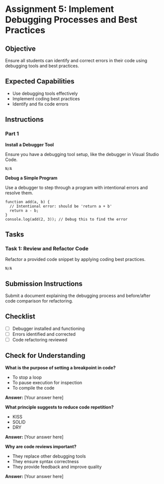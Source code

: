 # Assignment 5: Implement Debugging Processes and Best Practices

## Objective

Ensure all students can identify and correct errors in their code using debugging tools and best practices.

## Expected Capabilities

- Use debugging tools effectively
- Implement coding best practices
- Identify and fix code errors

## Instructions

### Part 1

**Install a Debugger Tool**

Ensure you have a debugging tool setup, like the debugger in Visual Studio Code.

```
N/A
```

**Debug a Simple Program**

Use a debugger to step through a program with intentional errors and resolve them.

```
function add(a, b) {
  // Intentional error: should be 'return a + b'
  return a - b;
}
console.log(add(2, 3)); // Debug this to find the error

```

## Tasks

### Task 1: Review and Refactor Code

Refactor a provided code snippet by applying coding best practices.

```
N/A
```

## Submission Instructions

Submit a document explaining the debugging process and before/after code comparison for refactoring.

## Checklist

- [ ] Debugger installed and functioning
- [ ] Errors identified and corrected
- [ ] Code refactoring reviewed

## Check for Understanding

**What is the purpose of setting a breakpoint in code?**

- To stop a loop
- To pause execution for inspection
- To compile the code

**Answer:** [Your answer here]

**What principle suggests to reduce code repetition?**

- KISS
- SOLID
- DRY

**Answer:** [Your answer here]

**Why are code reviews important?**

- They replace other debugging tools
- They ensure syntax correctness
- They provide feedback and improve quality

**Answer:** [Your answer here]
